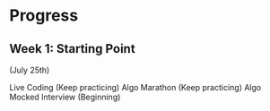 # Progress

## Week 1: Starting Point
(July 25th)

Live Coding (Keep practicing) 
Algo Marathon (Keep practicing) 
Algo Mocked Interview (Beginning)